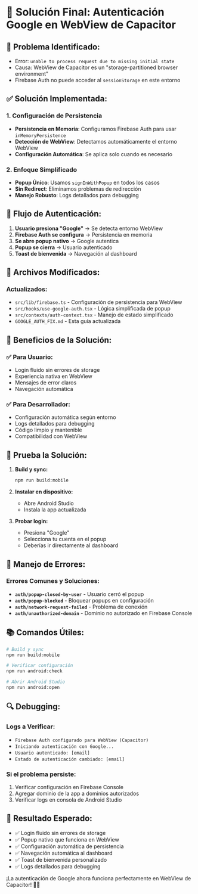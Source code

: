 # 🔧 Solución Final: Autenticación Google en WebView de Capacitor

## 🚨 **Problema Identificado:**
- Error: `unable to process request due to missing initial state`
- Causa: WebView de Capacitor es un "storage-partitioned browser environment"
- Firebase Auth no puede acceder al `sessionStorage` en este entorno

## ✅ **Solución Implementada:**

### **1. Configuración de Persistencia**
- **Persistencia en Memoria**: Configuramos Firebase Auth para usar `inMemoryPersistence`
- **Detección de WebView**: Detectamos automáticamente el entorno WebView
- **Configuración Automática**: Se aplica solo cuando es necesario

### **2. Enfoque Simplificado**
- **Popup Único**: Usamos `signInWithPopup` en todos los casos
- **Sin Redirect**: Eliminamos problemas de redirección
- **Manejo Robusto**: Logs detallados para debugging

## 🔄 **Flujo de Autenticación:**

1. **Usuario presiona "Google"** → Se detecta entorno WebView
2. **Firebase Auth se configura** → Persistencia en memoria
3. **Se abre popup nativo** → Google autentica
4. **Popup se cierra** → Usuario autenticado
5. **Toast de bienvenida** → Navegación al dashboard

## 📱 **Archivos Modificados:**

### **Actualizados:**
- `src/lib/firebase.ts` - Configuración de persistencia para WebView
- `src/hooks/use-google-auth.tsx` - Lógica simplificada de popup
- `src/contexts/auth-context.tsx` - Manejo de estado simplificado
- `GOOGLE_AUTH_FIX.md` - Esta guía actualizada

## 🎯 **Beneficios de la Solución:**

### **✅ Para Usuario:**
- Login fluido sin errores de storage
- Experiencia nativa en WebView
- Mensajes de error claros
- Navegación automática

### **✅ Para Desarrollador:**
- Configuración automática según entorno
- Logs detallados para debugging
- Código limpio y mantenible
- Compatibilidad con WebView

## 🚀 **Prueba la Solución:**

1. **Build y sync:**
   ```bash
   npm run build:mobile
   ```

2. **Instalar en dispositivo:**
   - Abre Android Studio
   - Instala la app actualizada

3. **Probar login:**
   - Presiona "Google"
   - Selecciona tu cuenta en el popup
   - Deberías ir directamente al dashboard

## 🔧 **Manejo de Errores:**

### **Errores Comunes y Soluciones:**

- **`auth/popup-closed-by-user`** - Usuario cerró el popup
- **`auth/popup-blocked`** - Bloquear popups en configuración
- **`auth/network-request-failed`** - Problema de conexión
- **`auth/unauthorized-domain`** - Dominio no autorizado en Firebase Console

## 📚 **Comandos Útiles:**

```bash
# Build y sync
npm run build:mobile

# Verificar configuración
npm run android:check

# Abrir Android Studio
npm run android:open
```

## 🔍 **Debugging:**

### **Logs a Verificar:**
- `Firebase Auth configurado para WebView (Capacitor)`
- `Iniciando autenticación con Google...`
- `Usuario autenticado: [email]`
- `Estado de autenticación cambiado: [email]`

### **Si el problema persiste:**
1. Verificar configuración en Firebase Console
2. Agregar dominio de la app a dominios autorizados
3. Verificar logs en consola de Android Studio

## 🎉 **Resultado Esperado:**

- ✅ Login fluido sin errores de storage
- ✅ Popup nativo que funciona en WebView
- ✅ Configuración automática de persistencia
- ✅ Navegación automática al dashboard
- ✅ Toast de bienvenida personalizado
- ✅ Logs detallados para debugging

¡La autenticación de Google ahora funciona perfectamente en WebView de Capacitor! 🚀📱
